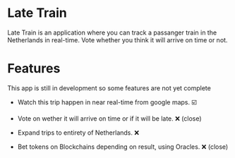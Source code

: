 # Late Train
Late Train is an application where you can track a passanger train in the Netherlands in real-time. Vote whether you think it will arrive on time or not.

# Features
This app is still in development so some features are not yet complete

- Watch this trip happen in near real-time from google maps. ☑️

- Vote on wether it will arrive on time or if it will be late. ❌ (close)

- Expand trips to entirety of Netherlands. ❌

- Bet tokens on Blockchains depending on result, using Oracles. ❌ (close)

